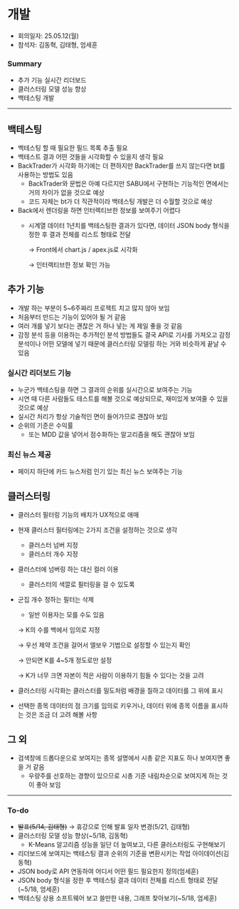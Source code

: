 # 개발

- 회의일자: 25.05.12(월)
- 참석자: 김동혁, 김태형, 엄세훈

### Summary

- 추가 기능 실시간 리더보드
- 클러스터링 모델 성능 향상
- 백테스팅 개발

---

## 백테스팅

- 백테스팅 할 때 필요한 필드 목록 추출 필요
- 백테스트 결과 어떤 것들을 시각화할 수 있을지 생각 필요
- BackTrader가 시각화 하기에는 더 편하지만 BackTrader를 쓰지 않는다면 bt를 사용하는 방법도 있음
    - BackTrader와 문법은 아예 다르지만 SABU에서 구현하는 기능적인 면에서는 거의 차이가 없을 것으로 예상
    - 코드 자체는 bt가 더 직관적이라 백테스팅 개발은 더 수월할 것으로 예상
- Back에서 렌더링을 하면 인터렉티브한 정보를 보여주기 어렵다
    - 시계열 데이터 1년치를 백테스팅한 결과가 있다면, 데이터 JSON body 형식을 정한 후 결과 전체를 리스트 형태로 전달
        
        → Front에서 chart.js / apex.js로 시각화 
        
        → 인터렉티브한 정보 확인 가능
        

## 추가 기능

- 개발 하는 부분이 5~6주짜리 프로젝트 치고 많지 않아 보임
- 처음부터 만드는 기능이 있어야 될 거 같음
- 여러 개를 넣기 보다는 괜찮은 거 하나 넣는 게 제일 좋을 것 같음
- 감정 분석 등을 이용하는 추가적인 분석 방법들도 결국 API로 기사를 가져오고 감정 분석이나 어떤 모델에 넣기 때문에 클러스터링 모델링 하는 거와 비슷하게 끝날 수 있음

### 실시간 리더보드 기능

- 누군가 백테스팅을 하면 그 결과의 순위를 실시간으로 보여주는 기능
- 시연 때 다른 사람들도 테스트를 해볼 것으로 예상되므로, 재미있게 보여줄 수 있을 것으로 예상
- 실시간 처리가 항상 기술적인 면이 들어가므로 괜찮아 보임
- 순위의 기준은 수익률
    - 또는 MDD 값을 넣어서 점수화하는 알고리즘을 해도 괜찮아 보임

### 최신 뉴스 제공

- 페이지 하단에 카드 뉴스처럼 인기 있는 최신 뉴스 보여주는 기능

## 클러스터링

- 클러스터 필터링 기능의 배치가 UX적으로 애매
- 현재 클러스터 필터링에는 2가지 조건을 설정하는 것으로 생각
    - 클러스터 넘버 지정
    - 클러스터 개수 지정
- 클러스터에 넘버링 하는 대신 컬러 이용
    - 클러스터의 색깔로 필터링을 걸 수 있도록
- 군집 개수 정하는 필터는 삭제
    - 일반 이용자는 모를 수도 있음
    
    → K의 수를 백에서 임의로 지정
    
    → 우선 제약 조건을 걸어서 엘보우 기법으로 설정할 수 있는지 확인
    
    → 안되면 K를 4~5개 정도로만 설정
    
    → K가 너무 크면 자본이 적은 사람이 이용하기 힘들 수 있다는 것을 고려
    
- 클러스터링 시각화는 클러스터를 밀도처럼 배경을 칠하고 데이터를 그 위에 표시
- 선택한 종목 데이터의 점 크기를 임의로 키우거나, 데이터 위에 종목 이름을 표시하는 것은 조금 더 고려 해볼 사항

## 그 외

- 검색창에 드롭다운으로 보여지는 종목 설명에서 시총 같은 지표도 하나 보여지면 좋을 거 같음
    - 우량주를 선호하는 경향이 있으므로 시총 기준 내림차순으로 보여지게 하는 것이 좋아 보임

---

### To-do

- ~~발표(5/14, 김태형)~~ → 휴강으로 인해 발표 일자 변경(5/21, 김태형)
- 클러스터링 모델 성능 향상(~5/18, 김동혁)
    - K-Means 알고리즘 성능을 일단 더 높여보고, 다른 클러스터링도 구현해보기
- 리더보드에 보여지는 백테스팅 결과 순위의 기준을 변환시키는 작업 아이데이션(김동혁)
- JSON body로 API 연동하여 어디서 어떤 필드 필요한지 정의(엄세훈)
- JSON body 형식을 정한 후 백테스팅 결과 데이터 전체를 리스트 형태로 전달(~5/18, 엄세훈)
- 백테스팅 상용 소프트웨어 보고 쓸만한 내용, 그래프 찾아보기(~5/18, 엄세훈)